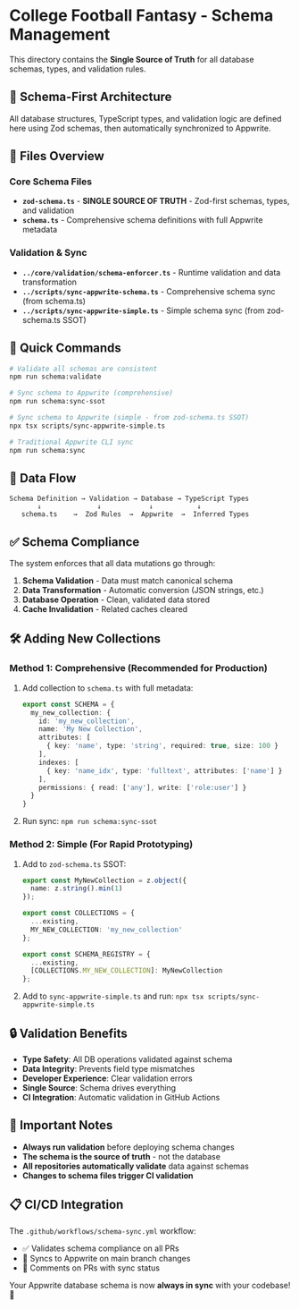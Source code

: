 # College Football Fantasy - Schema Management

This directory contains the **Single Source of Truth** for all database schemas, types, and validation rules.

## 🎯 Schema-First Architecture

All database structures, TypeScript types, and validation logic are defined here using Zod schemas, then automatically synchronized to Appwrite.

## 📁 Files Overview

### Core Schema Files
- **`zod-schema.ts`** - **SINGLE SOURCE OF TRUTH** - Zod-first schemas, types, and validation
- **`schema.ts`** - Comprehensive schema definitions with full Appwrite metadata

### Validation & Sync
- **`../core/validation/schema-enforcer.ts`** - Runtime validation and data transformation
- **`../scripts/sync-appwrite-schema.ts`** - Comprehensive schema sync (from schema.ts)
- **`../scripts/sync-appwrite-simple.ts`** - Simple schema sync (from zod-schema.ts SSOT)

## 🚀 Quick Commands

```bash
# Validate all schemas are consistent
npm run schema:validate

# Sync schema to Appwrite (comprehensive)
npm run schema:sync-ssot

# Sync schema to Appwrite (simple - from zod-schema.ts SSOT)
npx tsx scripts/sync-appwrite-simple.ts

# Traditional Appwrite CLI sync
npm run schema:sync
```

## 🔄 Data Flow

```
Schema Definition → Validation → Database → TypeScript Types
       ↓              ↓            ↓           ↓
   schema.ts    →  Zod Rules  →  Appwrite  →  Inferred Types
```

## ✅ Schema Compliance

The system enforces that all data mutations go through:

1. **Schema Validation** - Data must match canonical schema
2. **Data Transformation** - Automatic conversion (JSON strings, etc.)  
3. **Database Operation** - Clean, validated data stored
4. **Cache Invalidation** - Related caches cleared

## 🛠 Adding New Collections

### Method 1: Comprehensive (Recommended for Production)

1. Add collection to `schema.ts` with full metadata:
   ```typescript
   export const SCHEMA = {
     my_new_collection: {
       id: 'my_new_collection',
       name: 'My New Collection',
       attributes: [
         { key: 'name', type: 'string', required: true, size: 100 }
       ],
       indexes: [
         { key: 'name_idx', type: 'fulltext', attributes: ['name'] }
       ],
       permissions: { read: ['any'], write: ['role:user'] }
     }
   }
   ```

2. Run sync: `npm run schema:sync-ssot`

### Method 2: Simple (For Rapid Prototyping)

1. Add to `zod-schema.ts` SSOT:
   ```typescript
   export const MyNewCollection = z.object({
     name: z.string().min(1)
   });
   
   export const COLLECTIONS = {
     ...existing,
     MY_NEW_COLLECTION: 'my_new_collection'
   };
   
   export const SCHEMA_REGISTRY = {
     ...existing,
     [COLLECTIONS.MY_NEW_COLLECTION]: MyNewCollection
   };
   ```

2. Add to `sync-appwrite-simple.ts` and run: `npx tsx scripts/sync-appwrite-simple.ts`

## 🔒 Validation Benefits

- **Type Safety**: All DB operations validated against schema
- **Data Integrity**: Prevents field type mismatches  
- **Developer Experience**: Clear validation errors
- **Single Source**: Schema drives everything
- **CI Integration**: Automatic validation in GitHub Actions

## 🚨 Important Notes

- **Always run validation** before deploying schema changes
- **The schema is the source of truth** - not the database
- **All repositories automatically validate** data against schemas
- **Changes to schema files trigger CI validation**

## 📋 CI/CD Integration

The `.github/workflows/schema-sync.yml` workflow:
- ✅ Validates schema compliance on all PRs
- 🔄 Syncs to Appwrite on main branch changes
- 💬 Comments on PRs with sync status

Your Appwrite database schema is now **always in sync** with your codebase! 🎉